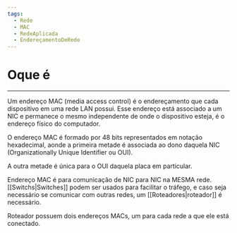 ```yaml
---
tags:
  - Rede
  - MAC
  - RedeAplicada
  - EndereçamentoDeRede
---
```


# Oque é
---

Um endereço MAC (media access control) é o endereçamento que cada dispositivo em uma rede LAN possui. Esse endereço está associado a um NIC e permanece o mesmo independente de onde o dispositivo esteja, é o endereço físico do computador.

O endereço MAC é formado por 48 bits representados em notação hexadecimal, aonde a primeira metade é associada ao dono daquela NIC (Organizationally Unique Identifier ou OUI).

A outra metade é única para o OUI daquela placa em particular.

Endereço MAC é para comunicação de NIC para NIC na MESMA rede. [[Switchs|Switches]] podem ser usados para facilitar o tráfego, e caso seja necessário se comunicar com outras redes, um [[Roteadores|roteador]] é necessário.

Roteador possuem dois endereços MACs, um para cada rede a que ele está conectado.